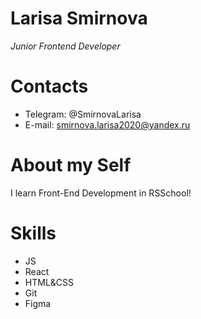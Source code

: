 # Larisa Smirnova

 _Junior Frontend Developer_

# Contacts

- Telegram: @SmirnovaLarisa
- E-mail: smirnova.larisa2020@yandex.ru

# About my Self

I learn Front-End Development in RSSchool!

# Skills

- JS
- React
- HTML&CSS
- Git
- Figma

